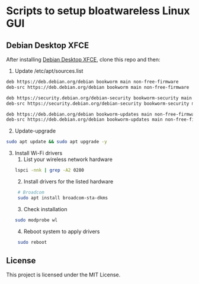 # Scripts to setup bloatwareless Linux GUI

## Debian Desktop XFCE

After installing [Debian Desktop XFCE](https://cdimage.debian.org/debian-cd/current/amd64/iso-dvd/), clone this repo and then:

1. Update /etc/apt/sources.list
```bash
deb https://deb.debian.org/debian bookworm main non-free-firmware
deb-src https://deb.debian.org/debian bookworm main non-free-firmware

deb https://security.debian.org/debian-security bookworm-security main non-free-firmware
deb-src https://security.debian.org/debian-security bookworm-security main non-free-firmware

deb https://deb.debian.org/debian bookworm-updates main non-free-firmware
deb-src https://deb.debian.org/debian bookworm-updates main non-free-firmware
```
2. Update-upgrade
```bash
sudo apt update && sudo apt upgrade -y
```
3. Install Wi-Fi drivers
    1. List your wireless network hardware
    ```bash
    lspci -nnk | grep -A2 0280
    ```
    2. Install drivers for the listed hardware
   ```bash
    # Broadcom
    sudo apt install broadcom-sta-dkms
    ```
    3. Check installation
    ```bash
    sudo modprobe wl
    ```
    4. Reboot system to apply drivers
   ```bash
    sudo reboot
    ```

## License
This project is licensed under the MIT License.

